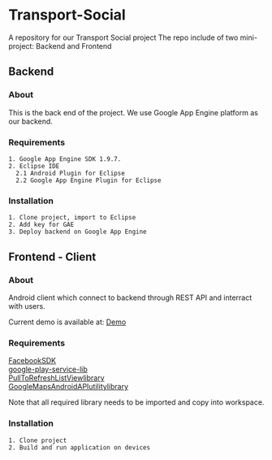 # Transport-Social

A repository for our Transport Social project
The repo include of two mini-project: Backend and Frontend

## Backend

### About

This is the back end of the project. We use Google App Engine platform as our backend.

### Requirements

    1. Google App Engine SDK 1.9.7.
    2. Eclipse IDE
      2.1 Android Plugin for Eclipse
      2.2 Google App Engine Plugin for Eclipse

### Installation

    1. Clone project, import to Eclipse
    2. Add key for GAE
    3. Deploy backend on Google App Engine

## Frontend - Client

### About

Android client which connect to backend through REST API and interract with users.

Current demo is available at: [Demo](https://github.com/MHST-UET/Transport-Social/blob/master/Transport-Social/bin/Transport-Social.apk?raw=true)

### Requirements

[FacebookSDK](https://docs.google.com/uc?export=download&id=0B-jQt15MTamnMmhKVGVUX3BZTFk)<br>
[google-play-service-lib](https://docs.google.com/uc?export=download&id=0B-jQt15MTamnUFFXN3VUVHNYN00)<br>
[PullToRefreshListViewlibrary](https://docs.google.com/uc?export=download&id=0B-jQt15MTamnYmJJbzJBZUpOeTA)<br>
[GoogleMapsAndroidAPIutilitylibrary](https://docs.google.com/uc?export=download&id=0B-jQt15MTamnWVFKRVdtMlJ6em8)<br>

Note that all required library needs to be imported and copy into workspace.

### Installation

    1. Clone project
    2. Build and run application on devices
